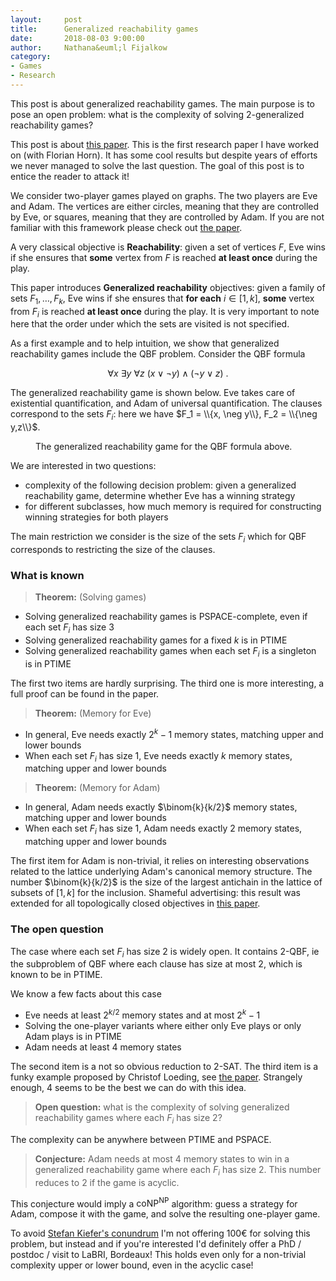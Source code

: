 ```yaml
---
layout:     post
title:      Generalized reachability games
date:       2018-08-03 9:00:00
author:     Nathana&euml;l Fijalkow
category:   
- Games
- Research
---
```


<script type="text/x-mathjax-config">
MathJax.Hub.Config({
  TeX: {
    Macros: {
      lift: "{\\text{lift}}",
    }
  }
});
</script>

<p class="intro"><span class="dropcap">T</span>his post is about generalized reachability games. The main purpose is to pose an open problem:
what is the complexity of solving 2-generalized reachability games?
</p>

This post is about [this paper](https://arxiv.org/abs/1010.2420). This is the first research paper I have worked on (with Florian Horn).
It has some cool results but despite years of efforts we never managed to solve the last question. 
The goal of this post is to entice the reader to attack it!

We consider two-player games played on graphs. The two players are Eve and Adam. The vertices are either circles, meaning that they are controlled by Eve,
or squares, meaning that they are controlled by Adam.
If you are not familiar with this framework please check out [the paper](https://arxiv.org/abs/1010.2420).

A very classical objective is **Reachability**: given a set of vertices $F$, Eve wins if she ensures that **some** vertex from $F$ is reached **at least once** during the play.

This paper introduces **Generalized reachability** objectives: given a family of sets $F_1,\ldots,F_k$, Eve wins if she ensures that **for each** $i \in [1,k]$, **some** vertex from $F_i$ is reached **at least once** during the play. It is very important to note here that the order under which the sets are visited is not specified.

As a first example and to help intuition, we show that generalized reachability games include the QBF problem.
Consider the QBF formula

$$\forall x\ \exists y\ \forall z\ (x \vee \neg y) \wedge (\neg y \vee z)\ .$$

The generalized reachability game is shown below. Eve takes care of existential quantification, and Adam of universal quantification.
The clauses correspond to the sets $F_i$: here we have $F_1 = \\{x, \neg y\\}, F_2 = \\{\neg y,z\\}$.

<figure>
	<img src="{{ '/images/generalized_reachability_QBF.png' | prepend: site.baseurl }}" alt=""> 
	<figcaption>The generalized reachability game for the QBF formula above.</figcaption>
</figure>

We are interested in two questions:
* complexity of the following decision problem: given a generalized reachability game, determine whether Eve has a winning strategy
* for different subclasses, how much memory is required for constructing winning strategies for both players 

The main restriction we consider is the size of the sets $F_i$ which for QBF corresponds to restricting the size of the clauses.

### What is known

> **Theorem:** (Solving games)
* Solving generalized reachability games is PSPACE-complete, even if each set $F_i$ has size $3$
* Solving generalized reachability games for a fixed $k$ is in PTIME
* Solving generalized reachability games when each set $F_i$ is a singleton is in PTIME

The first two items are hardly surprising. The third one is more interesting, a full proof can be found in the paper.

> **Theorem:** (Memory for Eve)
* In general, Eve needs exactly $2^k - 1$ memory states, matching upper and lower bounds
* When each set $F_i$ has size $1$, Eve needs exactly $k$ memory states, matching upper and lower bounds

> **Theorem:** (Memory for Adam)
* In general, Adam needs exactly $\binom{k}{k/2}$ memory states, matching upper and lower bounds
* When each set $F_i$ has size $1$, Adam needs exactly $2$ memory states, matching upper and lower bounds

The first item for Adam is non-trivial, it relies on interesting observations related to the lattice underlying Adam's canonical memory structure.
The number $\binom{k}{k/2}$ is the size of the largest antichain in the lattice of subsets of $[1,k]$ for the inclusion.
Shameful advertising: this result was extended for all topologically closed objectives in [this paper](http://drops.dagstuhl.de/opus/volltexte/2014/4857/).

### The open question

The case where each set $F_i$ has size $2$ is widely open.
It contains 2-QBF, ie the subproblem of QBF where each clause has size at most $2$, which is known to be in PTIME.

We know a few facts about this case
* Eve needs at least $2^{k/2}$ memory states and at most $2^k - 1$
* Solving the one-player variants where either only Eve plays or only Adam plays is in PTIME 
* Adam needs at least $4$ memory states

The second item is a not so obvious reduction to 2-SAT.
The third item is a funky example proposed by Christof Loeding, see [the paper](https://arxiv.org/abs/1010.2420).
Strangely enough, $4$ seems to be the best we can do with this idea.

> **Open question:** what is the complexity of solving generalized reachability games where each $F_i$ has size $2$?

The complexity can be anywhere between PTIME and PSPACE.

> **Conjecture:** Adam needs at most $4$ memory states to win in a generalized reachability game where each $F_i$ has size $2$.
This number reduces to $2$ if the game is acyclic.

This conjecture would imply a $\text{coNP}^{\text{NP}}$ algorithm: guess a strategy for Adam, compose it with the game, and solve the resulting one-player game.

To avoid [Stefan Kiefer's conundrum](https://stekie.blogspot.com/2017/11/tell-me-price-of-memory-and-i-give-you.html) 
I'm not offering 100€ for solving this problem, but instead and if you're interested I'd definitely offer a PhD / postdoc / visit to LaBRI, Bordeaux!
This holds even only for a non-trivial complexity upper or lower bound, even in the acyclic case! 

